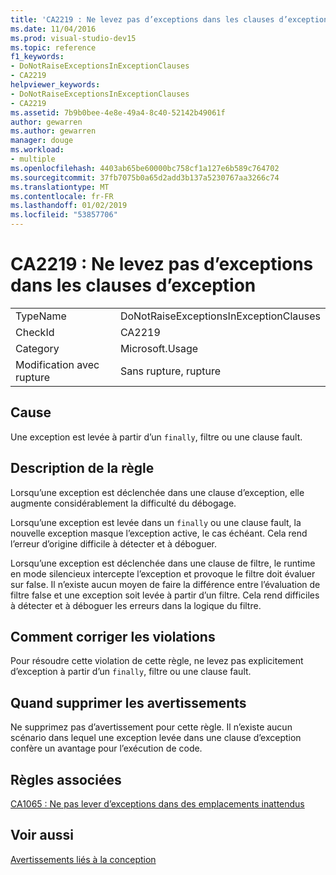 ```yaml
---
title: 'CA2219 : Ne levez pas d’exceptions dans les clauses d’exception'
ms.date: 11/04/2016
ms.prod: visual-studio-dev15
ms.topic: reference
f1_keywords:
- DoNotRaiseExceptionsInExceptionClauses
- CA2219
helpviewer_keywords:
- DoNotRaiseExceptionsInExceptionClauses
- CA2219
ms.assetid: 7b9b0bee-4e8e-49a4-8c40-52142b49061f
author: gewarren
ms.author: gewarren
manager: douge
ms.workload:
- multiple
ms.openlocfilehash: 4403ab65be60000bc758cf1a127e6b589c764702
ms.sourcegitcommit: 37fb7075b0a65d2add3b137a5230767aa3266c74
ms.translationtype: MT
ms.contentlocale: fr-FR
ms.lasthandoff: 01/02/2019
ms.locfileid: "53857706"
---
```

# <a name="ca2219-do-not-raise-exceptions-in-exception-clauses"></a>CA2219 : Ne levez pas d’exceptions dans les clauses d’exception

|||
|-|-|
|TypeName|DoNotRaiseExceptionsInExceptionClauses|
|CheckId|CA2219|
|Category|Microsoft.Usage|
|Modification avec rupture|Sans rupture, rupture|

## <a name="cause"></a>Cause
 Une exception est levée à partir d’un `finally`, filtre ou une clause fault.

## <a name="rule-description"></a>Description de la règle
 Lorsqu’une exception est déclenchée dans une clause d’exception, elle augmente considérablement la difficulté du débogage.

 Lorsqu’une exception est levée dans un `finally` ou une clause fault, la nouvelle exception masque l’exception active, le cas échéant. Cela rend l’erreur d’origine difficile à détecter et à déboguer.

 Lorsqu’une exception est déclenchée dans une clause de filtre, le runtime en mode silencieux intercepte l’exception et provoque le filtre doit évaluer sur false. Il n’existe aucun moyen de faire la différence entre l’évaluation de filtre false et une exception soit levée à partir d’un filtre. Cela rend difficiles à détecter et à déboguer les erreurs dans la logique du filtre.

## <a name="how-to-fix-violations"></a>Comment corriger les violations
 Pour résoudre cette violation de cette règle, ne levez pas explicitement d’exception à partir d’un `finally`, filtre ou une clause fault.

## <a name="when-to-suppress-warnings"></a>Quand supprimer les avertissements
 Ne supprimez pas d’avertissement pour cette règle. Il n’existe aucun scénario dans lequel une exception levée dans une clause d’exception confère un avantage pour l’exécution de code.

## <a name="related-rules"></a>Règles associées
 [CA1065 : Ne pas lever d’exceptions dans des emplacements inattendus](../code-quality/ca1065-do-not-raise-exceptions-in-unexpected-locations.md)

## <a name="see-also"></a>Voir aussi
 [Avertissements liés à la conception](../code-quality/design-warnings.md)